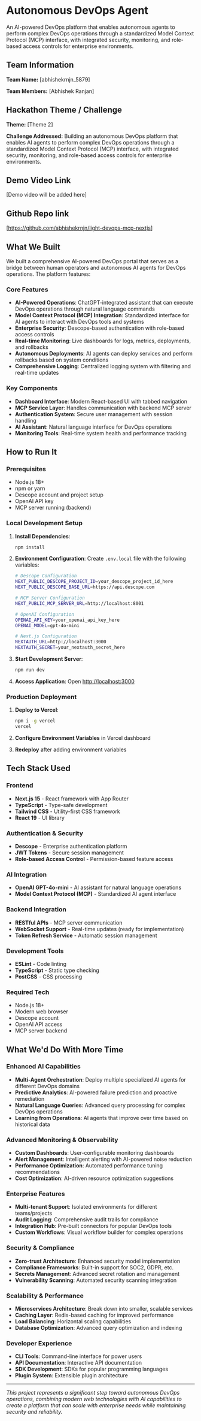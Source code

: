# Autonomous DevOps Agent

An AI-powered DevOps platform that enables autonomous agents to perform complex DevOps operations through a standardized Model Context Protocol (MCP) interface, with integrated security, monitoring, and role-based access controls for enterprise environments.

## Team Information

**Team Name:** [abhishekrnjn_5879]

**Team Members:** [Abhishek Ranjan]

## Hackathon Theme / Challenge

**Theme:** [Theme 2]

**Challenge Addressed:** Building an autonomous DevOps platform that enables AI agents to perform complex DevOps operations through a standardized Model Context Protocol (MCP) interface, with integrated security, monitoring, and role-based access controls for enterprise environments.

## Demo Video Link

[Demo video will be added here]

## Github Repo link

[https://github.com/abhishekrnjn/light-devops-mcp-nextjs]

## What We Built

We built a comprehensive AI-powered DevOps portal that serves as a bridge between human operators and autonomous AI agents for DevOps operations. The platform features:

### Core Features
- **AI-Powered Operations**: ChatGPT-integrated assistant that can execute DevOps operations through natural language commands
- **Model Context Protocol (MCP) Integration**: Standardized interface for AI agents to interact with DevOps tools and systems
- **Enterprise Security**: Descope-based authentication with role-based access controls
- **Real-time Monitoring**: Live dashboards for logs, metrics, deployments, and rollbacks
- **Autonomous Deployments**: AI agents can deploy services and perform rollbacks based on system conditions
- **Comprehensive Logging**: Centralized logging system with filtering and real-time updates

### Key Components
- **Dashboard Interface**: Modern React-based UI with tabbed navigation
- **MCP Service Layer**: Handles communication with backend MCP server
- **Authentication System**: Secure user management with session handling
- **AI Assistant**: Natural language interface for DevOps operations
- **Monitoring Tools**: Real-time system health and performance tracking

## How to Run It

### Prerequisites
- Node.js 18+ 
- npm or yarn
- Descope account and project setup
- OpenAI API key
- MCP server running (backend)

### Local Development Setup

1. **Install Dependencies**:
   ```bash
   npm install
   ```

2. **Environment Configuration**:
   Create `.env.local` file with the following variables:
   ```bash
   # Descope Configuration
   NEXT_PUBLIC_DESCOPE_PROJECT_ID=your_descope_project_id_here
   NEXT_PUBLIC_DESCOPE_BASE_URL=https://api.descope.com
   
   # MCP Server Configuration
   NEXT_PUBLIC_MCP_SERVER_URL=http://localhost:8001
   
   # OpenAI Configuration
   OPENAI_API_KEY=your_openai_api_key_here
   OPENAI_MODEL=gpt-4o-mini
   
   # Next.js Configuration
   NEXTAUTH_URL=http://localhost:3000
   NEXTAUTH_SECRET=your_nextauth_secret_here
   ```

3. **Start Development Server**:
   ```bash
   npm run dev
   ```

4. **Access Application**:
   Open [http://localhost:3000](http://localhost:3000)

### Production Deployment

1. **Deploy to Vercel**:
   ```bash
   npm i -g vercel
   vercel
   ```

2. **Configure Environment Variables** in Vercel dashboard
3. **Redeploy** after adding environment variables

## Tech Stack Used

### Frontend
- **Next.js 15** - React framework with App Router
- **TypeScript** - Type-safe development
- **Tailwind CSS** - Utility-first CSS framework
- **React 19** - UI library

### Authentication & Security
- **Descope** - Enterprise authentication platform
- **JWT Tokens** - Secure session management
- **Role-based Access Control** - Permission-based feature access

### AI Integration
- **OpenAI GPT-4o-mini** - AI assistant for natural language operations
- **Model Context Protocol (MCP)** - Standardized AI agent interface

### Backend Integration
- **RESTful APIs** - MCP server communication
- **WebSocket Support** - Real-time updates (ready for implementation)
- **Token Refresh Service** - Automatic session management

### Development Tools
- **ESLint** - Code linting
- **TypeScript** - Static type checking
- **PostCSS** - CSS processing

### Required Tech
- Node.js 18+
- Modern web browser
- Descope account
- OpenAI API access
- MCP server backend


## What We'd Do With More Time

### Enhanced AI Capabilities
- **Multi-Agent Orchestration**: Deploy multiple specialized AI agents for different DevOps domains
- **Predictive Analytics**: AI-powered failure prediction and proactive remediation
- **Natural Language Queries**: Advanced query processing for complex DevOps operations
- **Learning from Operations**: AI agents that improve over time based on historical data

### Advanced Monitoring & Observability
- **Custom Dashboards**: User-configurable monitoring dashboards
- **Alert Management**: Intelligent alerting with AI-powered noise reduction
- **Performance Optimization**: Automated performance tuning recommendations
- **Cost Optimization**: AI-driven resource optimization suggestions

### Enterprise Features
- **Multi-tenant Support**: Isolated environments for different teams/projects
- **Audit Logging**: Comprehensive audit trails for compliance
- **Integration Hub**: Pre-built connectors for popular DevOps tools
- **Custom Workflows**: Visual workflow builder for complex operations

### Security & Compliance
- **Zero-trust Architecture**: Enhanced security model implementation
- **Compliance Frameworks**: Built-in support for SOC2, GDPR, etc.
- **Secrets Management**: Advanced secret rotation and management
- **Vulnerability Scanning**: Automated security scanning integration

### Scalability & Performance
- **Microservices Architecture**: Break down into smaller, scalable services
- **Caching Layer**: Redis-based caching for improved performance
- **Load Balancing**: Horizontal scaling capabilities
- **Database Optimization**: Advanced query optimization and indexing

### Developer Experience
- **CLI Tools**: Command-line interface for power users
- **API Documentation**: Interactive API documentation
- **SDK Development**: SDKs for popular programming languages
- **Plugin System**: Extensible plugin architecture

---

*This project represents a significant step toward autonomous DevOps operations, combining modern web technologies with AI capabilities to create a platform that can scale with enterprise needs while maintaining security and reliability.*
